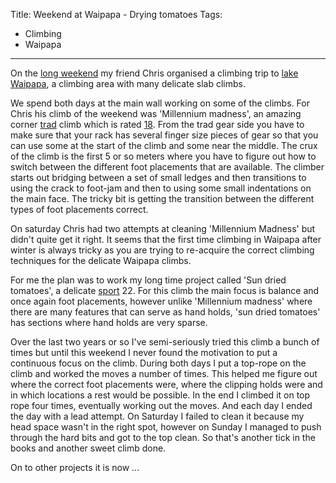Title: Weekend at Waipapa - Drying tomatoes
Tags:
  - Climbing
  - Waipapa
---

On the [long weekend](https://en.wikipedia.org/wiki/Labour_Day#New_Zealand) my friend Chris organised
a climbing trip to [lake Waipapa](http://www.freeclimb.co.nz/wharepapa.html), a climbing area with
many delicate slab climbs.

We spend both days at the main wall working on some of the climbs. For Chris his climb of the
weekend was 'Millennium madness', an amazing corner [trad](https://en.wikipedia.org/wiki/Traditional_climbing)
climb which is rated [18](https://en.wikipedia.org/wiki/Grade_%28climbing%29#Ewbank). From the trad
gear side you have to make sure that your rack has several finger size pieces of gear so that you
can use some at the start of the climb and some near the middle. The crux of the climb is the first
5 or so meters where you have to figure out how to switch between the different foot placements that
are available. The climber starts out bridging between a set of small ledges and then transitions to
using the crack to foot-jam and then to using some small indentations on the main face. The tricky
bit is getting the transition between the different types of foot placements correct.

On saturday Chris had two attempts at cleaning 'Millennium Madness' but didn't quite get it right.
It seems that the first time climbing in Waipapa after winter is always tricky as you are trying to
re-acquire the correct climbing techniques for the delicate Waipapa climbs.

For me the plan was to work my long time project called 'Sun dried tomatoes', a delicate
[sport](https://en.wikipedia.org/wiki/Sport_climbing) 22. For this climb the main focus is balance
and once again foot placements, however unlike 'Millennium madness' where there are many features
that can serve as hand holds, 'sun dried tomatoes' has sections where hand holds are very sparse.

Over the last two years or so I've semi-seriously tried this climb a bunch of times but until this
weekend I never found the motivation to put a continuous focus on the climb. During both days I put
a top-rope on the climb and worked the moves a number of times. This helped me figure out where the
correct foot placements were, where the clipping holds were and in which locations a rest would be
possible. In the end I climbed it on top rope four times, eventually working out the moves. And each
day I ended the day with a lead attempt. On Saturday I failed to clean it because my head space
wasn't in the right spot, however on Sunday I managed to push through the hard bits and got to the
top clean. So that's another tick in the books and another sweet climb done.

On to other projects it is now ...
